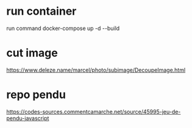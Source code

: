 # run container
run command docker-compose up -d --build

# cut image
https://www.deleze.name/marcel/photo/subimage/DecoupeImage.html

# repo pendu
https://codes-sources.commentcamarche.net/source/45995-jeu-de-pendu-javascript
